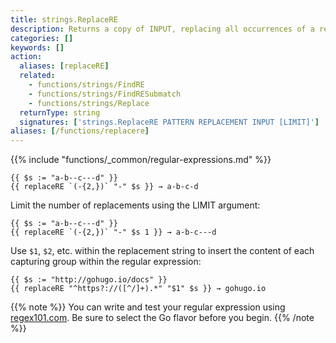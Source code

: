 ```yaml
---
title: strings.ReplaceRE
description: Returns a copy of INPUT, replacing all occurrences of a regular expression with a replacement pattern.
categories: []
keywords: []
action:
  aliases: [replaceRE]
  related:
    - functions/strings/FindRE
    - functions/strings/FindRESubmatch
    - functions/strings/Replace
  returnType: string
  signatures: ['strings.ReplaceRE PATTERN REPLACEMENT INPUT [LIMIT]']
aliases: [/functions/replacere]
---
```


{{% include "functions/_common/regular-expressions.md" %}}

```go-html-template
{{ $s := "a-b--c---d" }}
{{ replaceRE `(-{2,})` "-" $s }} → a-b-c-d
```

Limit the number of replacements using the LIMIT argument:

```go-html-template
{{ $s := "a-b--c---d" }}
{{ replaceRE `(-{2,})` "-" $s 1 }} → a-b-c---d
```

Use `$1`, `$2`, etc. within the replacement string to insert the content of each capturing group within the regular expression:

```go-html-template
{{ $s := "http://gohugo.io/docs" }}
{{ replaceRE "^https?://([^/]+).*" "$1" $s }} → gohugo.io
```

{{% note %}}
You can write and test your regular expression using [regex101.com](https://regex101.com/). Be sure to select the Go flavor before you begin.
{{% /note %}}

[RE2]: https://github.com/google/re2/wiki/Syntax
[string literal]: https://go.dev/ref/spec#String_literals
